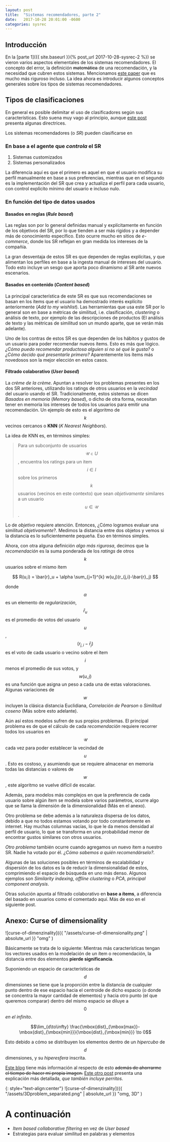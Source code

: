 ```yaml
---
layout: post
title:  "Sistemas recomendadores, parte 2"
date:   2017-10-28 20:01:00 -0600
categories: sysrec
---
```

<!-- entry 2, clase al 18.10 -->

## Introducción

En la [parte 1]({{ site.baseurl }}{% post_url 2017-10-28-sysrec-2 %}) se vieron varios aspectos elementales de los sistemas recomendadores. El concepto del error, la definición ~~matemática~~ de una recomendación, y la necesidad que cubren estos sistemas. Mencionamos [este paper](http://citeseerx.ist.psu.edu/viewdoc/download?doi=10.1.1.423.5258&rep=rep1&type=pdf) que es mucho más riguroso incluso. La idea ahora es introducir algunos conceptos generales sobre los tipos de sistemas recomendadores. 

## Tipos de clasificaciones

En general es posible delimitar el uso de clasificadores según sus características. Esto suena muy vago al principio, aunque [este post](http://citeseerx.ist.psu.edu/viewdoc/download?doi=10.1.1.702.4429&rep=rep1&type=pdf) presenta algunas directrices. 

Los sistemas recomendadores (o *SR*) pueden clasificarse en

### En base a el agente que *controla* el SR

1.  Sistemas customizados
1.  Sistemas personalizados

La diferencia aquí es que el primero es aquel en que el usuario modifica su perfil manualmente en base a sus preferencias, mientras que en el segundo es la implementación del SR que crea y actualiza el perfil para cada usuario, con control explícito mínimo del usuario e incluso nulo.

### En función del tipo de datos usados

#### Basados en reglas (*Rule based*)

Las reglas son por lo general definidas manual y explícitamente en función de los objetivos del SR, por lo que tienden a ser más rígidos y a depender más de conocimiento específico. Esto ocurre mucho en sitios de *e-commerce*, donde los SR reflejan en gran medida los intereses de la compañía.

La gran desventaja de estos SR es que dependen de reglas explícitas, y que alimentan los perfiles en base a la ingesta manual de intereses del usuario. Todo esto incluye un sesgo que aporta poco dinamismo al SR ante nuevos escenarios.

#### Basados en contenido (*Content based*)

La principal característica de este SR es que sus recomendaciones se basan en los ítems que el usuario ha demostrado interés explícito anteriormente (*Add to my wishlist*). Las herramientas que usa este SR por lo general son en base a métricas de similitud, i.e. clasificación, *clustering* o análisis de texto, por ejemplo de las descripciones de productos (El análisis de texto y las métricas de similitud son un mundo aparte, que se verán más adelante). 

Uno de los contras de estos SR es que dependen de los hábitos y gustos de un usuario para poder recomendar nuevos ítems. Esto es más que lógico. *¿Cómo puedo recomendar productosa alguien si no sé qué le gusta?* o *¿Cómo decido qué presentarle primero?* Aparentemente los ítems más novedosos son la mejor elección en estos casos.


#### Filtrado colaborativo (*User based*)

La *crème de la crème*. Apuntan a resolver los problemas presentes en los dos SR anteriores, utilizando los ratings de otros usuarios en la *vecindad* del usuario usando el SR. Tradicionalmente, estos sistemas se dicen *Basados en memoria* (*Memory based*), o dicho de otra forma, necesitan tener en memoria los intereses de todos los usuarios para emitir una recomendación. Un ejemplo de esto es el algoritmo de $$ k $$ vecinos cercanos o **KNN** (*K Nearest Neighbors*).

La idea de KNN es, en términos simples:

> Para un subconjunto de usuarios $$ \mathcal{U} \in U $$, encuentra los ratings para un item $$ i \in I $$ sobre los primeros $$ k $$ usuarios (vecinos en este contexto) que sean *objetivamente* similares a un usuario $$ u \in \mathcal{U} $$.

Lo de *objetivo* requiere atención. Entonces, ¿Cómo logramos evaluar una similitud *objetivamente*?. Medimos la distancia entre dos objetos y vemos si la distancia es lo suficientemente pequeña. Eso en términos simples.

Ahora, con otra alguna definición *algo más rigurosa*, decimos que la *recomendación* es la suma ponderada de los *ratings* de otros $$ k $$ usuarios sobre el mismo ítem

$$ R(u,i) = \bar{r}_u + \alpha \sum_{j=1}^{k} w(u,j)(r_{j,i}-\bar{r}_j) $$

donde $$ \alpha $$ es un elemento de *regularización*, $$ \bar{r}_u $$ es el promedio de votos del usuario $$ u $$, $$ (r_{j,i}-\bar{r}_j) $$ es el voto de cada usuario o vecino sobre el ítem $$ i $$ menos el promedio de sus votos, y $$ w(u,j) $$ es una función que asigna un peso a cada una de estas valoraciones. Algunas variaciones de  $$ w $$ incluyen la clásica distancia Euclidiana, *Correlación de Pearson* o *Similitud coseno* (Más sobre esto adelante).

Aún así estos modelos sufren de sus propios problemas. El principal problema es de que el cálculo de cada *recomendación* requiere recorrer todos los usuarios en $$ \mathcal{U} $$ cada vez para poder establecer la vecindad de $$u$$. Esto es costoso, y asumiendo que se requiere almacenar en memoria todas las distancias o valores de $$w$$, este algoritmo se vuelve difícil de escalar. 

Además, para modelos más complejos en que la preferencia de cada usuario sobre algún ítem se modela sobre varios parámetros, ocurre algo que se llama la dimensión de la dimensionalidad (Más en el anexo).

Otro problema se debe además a la naturaleza dispersa de los datos, debido a que no todos estamos votando por todo constantemente en internet. Hay muchas columnas vacías, lo que le da menos densidad al perfil de usuario, lo que se transforma en una probabilidad menor de encontrar gustos similares con otros usuarios.

*Otro problema* también ocurre cuando agregamos un nuevo ítem a nuestro SR. Nadie ha votado por él. *¿Cómo sabemos a quién recomendárselo?*. 

Algunas de las soluciones posibles en términos de escalabilidad y dispersión de los datos es la de reducir la dimensionalidad de estos, comprimiendo el espacio de búsqueda en uno más denso. Algunos ejemplos son *Similarity indexing*, *offline clustering* o *PCA, principal component analysis*. 

Otras solución apunta al filtrado colaborativo en **base a ítems**, a diferencia del basado en usuarios como el comentado aquí. Más de eso en el siguiente post.

## Anexo: Curse of dimensionality

![curse-of-dimenzinality]({{ "/assets/curse-of-dimensionality.png" | absolute_url }} "omg" )

Básicamente se trata de lo siguiente: Mientras más características tengan los vectores usados en la modelación de un ítem o recomendación, la distancia entre dos elementos **pierde significancia**.

Suponiendo un espacio de características de $$ d $$ dimensiones se tiene que la proporción entre la distancia de cualquier punto dentro de ese espacio hacia el centroide de dicho espacio (o donde se concentra la mayor cantidad de elementos) y hacia otro punto (el que queremos comparar) dentro del mismo espacio se diluye a $$0$$ *en el infinito*. 

$$\lim_{d\to\infty} \frac{\mbox{dist}_{\mbox{max}}-\mbox{dist}_{\mbox{min}}}{\mbox{dist}_{\mbox{min}}} \to 0$$

Esto debido a cómo se distribuyen los elementos dentro de un *hipercubo* de $$ d $$ dimensiones, y su *hiperesfera*  inscrita.	

[Este blog](https://erikbern.com/2015/10/20/nearest-neighbors-and-vector-models-epilogue-curse-of-dimensionality.html) tiene más información al respecto de esto ~~además de ahorrarme el tiempo de hacer mi propia imagen.~~ [Este otro post](http://www.visiondummy.com/2014/04/curse-dimensionality-affect-classification/) presenta una explicación más detallada, *que también incluye perritos.*

{: style="text-align:center"}
![curse-of-dimenzinality]({{ "/assets/3Dproblem_separated.png" | absolute_url }} "omg, 3D" )


# A continuación
*  *Item based collaborative filtering* en vez de *User based*
*  Estrategias para evaluar similitud en palabras y elementos
